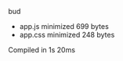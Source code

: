 bud

 - app.js       minimized       699 bytes
 - app.css       minimized       248 bytes

Compiled in 1s 20ms